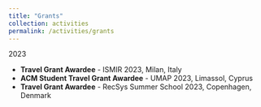 ```yaml
---
title: "Grants"
collection: activities
permalink: /activities/grants
---
```


2023
* <b>Travel Grant Awardee</b> - ISMIR 2023, Milan, Italy
* <b>ACM Student Travel Grant Awardee</b> - UMAP 2023, Limassol, Cyprus 
* <b>Travel Grant Awardee</b> - RecSys Summer School 2023, Copenhagen, Denmark